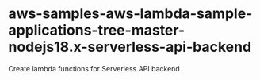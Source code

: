 # aws-samples-aws-lambda-sample-applications-tree-master-nodejs18.x-serverless-api-backend
Create lambda functions for Serverless API backend
